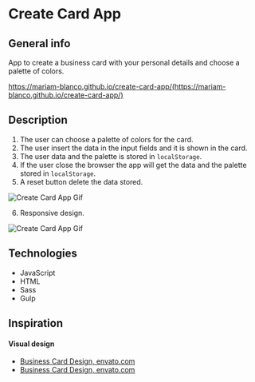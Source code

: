 # Create Card App

## General info
App to create a business card with your personal details and choose a palette of colors.

https://mariam-blanco.github.io/create-card-app/(https://mariam-blanco.github.io/create-card-app/)

## Description

1. The user can choose a palette of colors for the card.
2. The user insert the data in the input fields and it is shown in the card.
3. The user data and the palette is stored in `localStorage`.
4. If the user close the browser the app will get the data and the palette stored in `localStorage`.
5. A reset button delete the data stored.

![Create Card App Gif](https://github.com/mariam-blanco/create-card-app/blob/master/src/media/create-card-app.gif)

6. Responsive design.

![Create Card App Gif](https://github.com/mariam-blanco/create-card-app/blob/master/src/media/create-card-app_responsive.gif)

## Technologies
- JavaScript
- HTML
- Sass
- Gulp

## Inspiration

#### Visual design

- [Business Card Design, envato.com](https://elements.envato.com/es/colour-company-business-card-92VHKB5)
- [Business Card Design, envato.com](https://elements.envato.com/es/modern-creative-business-card-CWMZT4?irgwc=1&clickid=0ZX0-LzSNxyLTXDwUx0Mo3EHUkE3CbSrlTyDzE0&iradid=275988&irpid=357605&iradtype=ONLINE_TRACKING_LINK&irmptype=mediapartner&mp_value1=&utm_campaign=af_impact_radius_357605&utm_medium=affiliate&utm_source=impact_radius)

